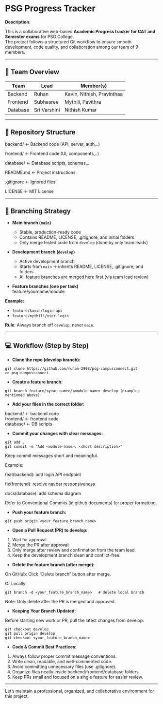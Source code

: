 # PSG Progress Tracker

**Description:**  

This is a collaborative web-based **Academic Progress tracker for CAT and Semester exams** for PSG College.  
The project follows a structured Git workflow to ensure smooth development, code quality, and collaboration among our team of 9 members.

---

## 👥 Team Overview

| Team     | Lead          | Member(s)                        |
|----------|---------------|----------------------------------|
| Backend  | Ruhan         | Kavin, Nithish, Pravinthaa       |
| Frontend | Subhasree     | Mythili, Pavithra                |
| Database | Sri Varshini  | Nithish Kumar                    |


---

## 📁 Repository Structure

backend/ ← Backend code (API, server, auth,..)  

frontend/ ← Frontend code (UI, components,..)  

database/ ← Database scripts, schemas,..  

README.md ← Project instructions  

.gitignore ← Ignored files  

LICENSE ← MIT License


---

## 🌿 Branching Strategy

- **Main branch (`main`)**  
  - Stable, production-ready code  
  - Contains README, LICENSE, .gitignore, and initial folders  
  - Only merge tested code from `develop` (done by only team leads) 

- **Development branch (`develop`)**  
  - Active development branch  
  - Starts from `main` → inherits README, LICENSE, .gitignore, and folders  
  - All feature branches are merged here first.(via team lead review)

- **Feature branches (one per task)**  
feature/yourname/module


**Example:**  
- `feature/kavin/login-api`  
- `feature/mythili/user-login`  

**Rule:** Always branch off `develop`, never `main`.

---

## 💻 Workflow (Step by Step)

- **Clone the repo (develop branch):**

```
git clone https://github.com/ruhan-2908/psg-campusconnect.git
cd psg-campusconnect
```

 - **Create a feature branch:**
```
git branch feature/<your-name>/<module-name> develop (examples mentioned above)
```

 - **Add your files in the correct folder:**

backend/      ← backend code <br>
frontend/     ← frontend code <br>
database/     ← DB scripts <br>

 - **Commit your changes with clear messages:**
```
git add .
git commit -m "Add <module-name>: <short description>"
```

Keep commit messages short and meaningful.  

Example:  

feat(backend): add login API endpoint  

fix(frontend): resolve navbar responsiveness  

docs(database): add schema diagram  


Refer to Conventional Commits (in github documents) for proper formatting.

 - **Push your feature branch:**
```
git push origin <your_feature_branch_name>
```

 - **Open a Pull Request (PR) to develop:**
1) Wait for approval.
2) Merge the PR after approval:
3) Only merge after review and confirmation from the team lead.
4) Keep the development branch clean and conflict-free.

 - **Delete the feature branch (after merge):**

On GitHub: Click “Delete branch” button after merge.

Or Locally:
```
git branch -d <your_feature_branch_name>   # delete local branch
```
Note: Only delete after the PR is merged and approved.


 - **Keeping Your Branch Updated:**

Before starting new work or PR, pull the latest changes from develop:
```
git checkout develop
git pull origin develop
git checkout <your_feature_branch_name>
```

 - **Code & Commit Best Practices:**

1) Always follow proper commit message conventions.
2) Write clean, readable, and well-commented code.
3) Avoid committing unnecessary files (use .gitignore).
4) Organize files neatly inside backend/frontend/database folders.
5) Keep PRs small and focused on a single feature for easier review.

---

Let’s maintain a professional, organized, and collaborative environment for this project. 

